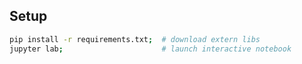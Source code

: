 ## Setup

```bash
pip install -r requirements.txt;  # download extern libs
jupyter lab;                      # launch interactive notebook
```
